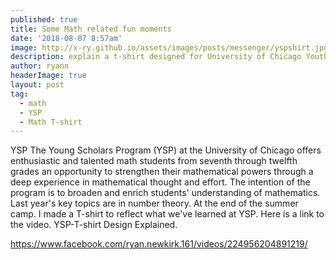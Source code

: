 ```yaml
---
published: true
title: Some Math related fun moments
date: '2018-08-07 8:57am'
image: http://x-ry.github.io/assets/images/posts/messenger/yspshirt.jpg
description: explain a t-shirt designed for University of Chicago Youth Scholar Program
author: ryann	
headerImage: true
layout: post
tag:
  - math
  - YSP
  - Math T-shirt
---
```

<span class="drop-cap">YSP</span> The Young Scholars Program (YSP) at the University of Chicago offers enthusiastic and talented math students from seventh through twelfth grades an opportunity to strengthen their mathematical powers through a deep experience in mathematical thought and effort. The intention of the program is to broaden and enrich students' understanding of mathematics. Last year's key topics are in number theory. At the end of the summer camp. I made a T-shirt to reflect what we've learned at YSP. Here is a link to the video. YSP-T-shirt Design Explained. 

https://www.facebook.com/ryan.newkirk.161/videos/224956204891219/
